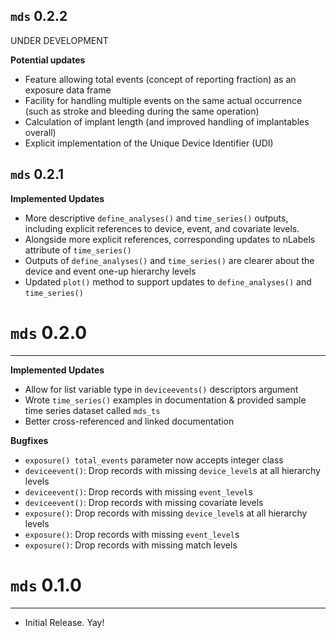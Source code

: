 `mds` 0.2.2
---------------------------------------
UNDER DEVELOPMENT

**Potential updates**

- Feature allowing total events (concept of reporting fraction) as an exposure data frame
- Facility for handling multiple events on the same actual occurrence (such as stroke and bleeding during the same operation)
- Calculation of implant length (and improved handling of implantables overall)
- Explicit implementation of the Unique Device Identifier (UDI)

`mds` 0.2.1
---------------------------------------

**Implemented Updates**

- More descriptive `define_analyses()` and `time_series()` outputs, including explicit references to device, event, and covariate levels.
- Alongside more explicit references, corresponding updates to nLabels attribute of `time_series()`
- Outputs of `define_analyses()` and `time_series()` are clearer about the device and event one-up hierarchy levels
- Updated `plot()` method to support updates to `define_analyses()` and `time_series()`

# `mds` 0.2.0
---------------------------------------

**Implemented Updates**

- Allow for list variable type in `deviceevents()` descriptors argument
- Wrote `time_series()` examples in documentation & provided sample time series dataset called `mds_ts`
- Better cross-referenced and linked documentation

**Bugfixes**

- `exposure() total_events` parameter now accepts integer class
- `deviceevent()`: Drop records with missing `device_level`s at all hierarchy levels
- `deviceevent()`: Drop records with missing `event_level`s
- `deviceevent()`: Drop records with missing covariate levels
- `exposure()`: Drop records with missing `device_level`s at all hierarchy levels
- `exposure()`: Drop records with missing `event_level`s
- `exposure()`: Drop records with missing match levels

# `mds` 0.1.0
---------------------------------------

- Initial Release. Yay!
